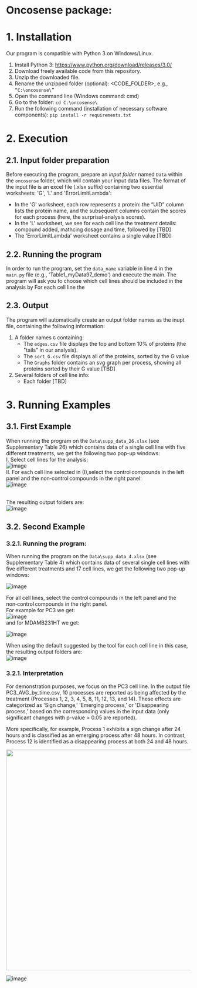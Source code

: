 # Oncosense package:

# 1. Installation #
Our program is compatible with Python 3 on Windows/Linux.
1. Install Python 3: https://www.python.org/download/releases/3.0/ 
2. Download freely available code from this repository.
3. Unzip the downloaded file. 
4. Rename the unzipped folder (optional): <CODE_FOLDER>, e.g., `“C:\oncosense\”`
5. Open the command line (Windows command: cmd) 
6. Go to the folder: `cd C:\oncosense\`
7. Run the following command (installation of necessary software components):
`pip install -r requirements.txt`

# 2. Execution #
## 2.1. Input folder preparation
Before executing the program, prepare an _input folder_ named `Data` within the `oncosense` folder, which will contain 
your input data files.
The format of the input file is an excel file (.xlsx suffix) containing two essential worksheets: 'G', 'L' and 'ErrorLimitLambda':
- In the 'G' worksheet, each row represents a protein: the “UID” column lists the protein name, and the subsequent columns contain the scores for each process (here, the surprisal‑analysis scores).
- In the 'L' worksheet, we see for each cell line the treatment details: compound added, mathcing dosage and time, followed by [TBD]
- The 'ErrorLimitLambda' worksheet contains a single value [TBD]

## 2.2. Running the program
In order to run the program, set the `data_name` variable in line 4 in the `main.py` file (e.g., 'Table1_myData97_demo') and execute the main.
The program will ask you to choose which cell lines should be included in the analysis by  For each cell line the 

## 2.3. Output
The program will automatically create an output folder names as the inupt file, containing the following information:
1. A folder names `G` containing:
   * The `edges.csv` file displays the top and bottom 10% of proteins (the "tails" in our analysis).
   * The `sort_G.csv` file displays all of the proteins, sorted by the G value
   * The `Graphs` folder contains an svg graph per process, showing all proteins sorted by their G value [TBD]
2. Several folders of cell line info:
   * Each folder [TBD]

# 3. Running Examples #
## 3.1. First Example
When running the program on the `Data\supp_data_26.xlsx` (see Supplementary Table 26) which contains data of a single cell line with five different treatments, we get the following two pop-up windows:<br/>
I. Select cell lines for the analysis:<br/>
![image](https://github.com/user-attachments/assets/46d69598-9e5a-4775-a971-80791ae1f349)<br/>
II. For each cell line selected in (I),select the control compounds in the left panel and the non‑control compounds in the right panel:<br/>
![image](https://github.com/user-attachments/assets/68f40fee-7db1-4c3b-affb-3e174d605b9f)

<br/>The resulting output folders are:<br/>
![image](https://github.com/user-attachments/assets/ea46ad38-785a-4a23-b660-3dc48372da11)


## 3.2. Second Example
### 3.2.1. Running the program:

When running the program on the `Data\supp_data_4.xlsx` (see Supplementary Table 4) which contains data of several single cell lines with five different treatments and 17 cell lines, we get the following two pop-up windows:<br/>

![image](https://github.com/user-attachments/assets/9598d1a6-990c-4f4c-809d-10df8c4b8331)<br/>

For all cell lines, select the control compounds in the left panel and the non‑control compounds in the right panel.<br/>
For example for PC3 we get: </br>
![image](https://github.com/user-attachments/assets/bd838533-8013-4527-b729-d873a8c3dfbd) </br>
and for MDAMB231HT we get: </br>

![image](https://github.com/user-attachments/assets/88ac89ad-4b5b-4624-b2f8-76ad120945ea) </br>

When using the default suggested by the tool for each cell line in this case, the resulting output folders are:<br/>
![image](https://github.com/user-attachments/assets/ef720b97-4fd2-4288-9b3c-137f333408c4)<br/>

### 3.2.1. Interpretation

For demonstration purposes, we focus on the PC3 cell line. In the output file PC3_AVG_by_time.csv, 10 processes are reported as being affected by the treatment (Processes 1, 2, 3, 4, 5, 8, 11, 12, 13, and 14). These effects are categorized as 'Sign change,' 'Emerging process,' or 'Disappearing process,' based on the corresponding values in the input data (only significant changes with p-value > 0.05 are reported).

More specifically, for example, Process 1 exhibits a sign change after 24 hours and is classified as an emerging process after 48 hours. In contrast, Process 12 is identified as a disappearing process at both 24 and 48 hours.

<img src="https://github.com/user-attachments/assets/b75260d3-0323-47fb-bd7f-ce95c923a376" style="width:600px;"/>

![image](https://github.com/user-attachments/assets/b75260d3-0323-47fb-bd7f-ce95c923a376)



































